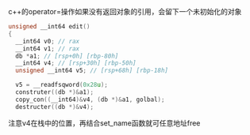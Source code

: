 c++的operator=操作如果没有返回对象的引用，会留下一个未初始化的对象
```c
unsigned __int64 edit()
{
  __int64 v0; // rax
  __int64 v1; // rax
  db *a1; // [rsp+0h] [rbp-80h]
  __int64 v4; // [rsp+30h] [rbp-50h]
  unsigned __int64 v5; // [rsp+68h] [rbp-18h]

  v5 = __readfsqword(0x28u);
  construter((db *)&a1);
  copy_con((__int64)&v4, (db *)&a1, golbal);
  destructer((db *)&v4);
```
注意v4在栈中的位置，再结合set_name函数就可任意地址free

